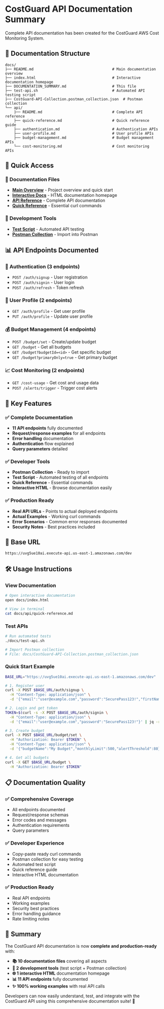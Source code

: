 # CostGuard API Documentation Summary

Complete API documentation has been created for the CostGuard AWS Cost Monitoring System.

## 📁 Documentation Structure

```
docs/
├── README.md                                    # Main documentation overview
├── index.html                                   # Interactive documentation homepage
├── DOCUMENTATION_SUMMARY.md                     # This file
├── test-api.sh                                  # Automated API testing script
├── CostGuard-API-Collection.postman_collection.json  # Postman collection
└── api/
    ├── README.md                                # Complete API reference
    ├── quick-reference.md                       # Quick reference guide
    ├── authentication.md                        # Authentication APIs
    ├── user-profile.md                          # User profile APIs
    ├── budget-management.md                     # Budget management APIs
    └── cost-monitoring.md                       # Cost monitoring APIs
```

## 🚀 Quick Access

### 📖 Documentation Files
- **[Main Overview](./README.md)** - Project overview and quick start
- **[Interactive Docs](./index.html)** - HTML documentation homepage
- **[API Reference](./api/README.md)** - Complete API documentation
- **[Quick Reference](./api/quick-reference.md)** - Essential curl commands

### 🔧 Development Tools
- **[Test Script](./test-api.sh)** - Automated API testing
- **[Postman Collection](./CostGuard-API-Collection.postman_collection.json)** - Import into Postman

## 📊 API Endpoints Documented

### 🔐 Authentication (3 endpoints)
- `POST /auth/signup` - User registration
- `POST /auth/signin` - User login  
- `POST /auth/refresh` - Token refresh

### 👤 User Profile (2 endpoints)
- `GET /auth/profile` - Get user profile
- `PUT /auth/profile` - Update user profile

### 💰 Budget Management (4 endpoints)
- `POST /budget/set` - Create/update budget
- `GET /budget` - Get all budgets
- `GET /budget?budgetId=<id>` - Get specific budget
- `GET /budget?primaryOnly=true` - Get primary budget

### 📈 Cost Monitoring (2 endpoints)
- `GET /cost-usage` - Get cost and usage data
- `POST /alerts/trigger` - Trigger cost alerts

## 🎯 Key Features

### ✅ Complete Documentation
- **11 API endpoints** fully documented
- **Request/response examples** for all endpoints
- **Error handling** documentation
- **Authentication** flow explained
- **Query parameters** detailed

### ✅ Developer Tools
- **Postman Collection** - Ready to import
- **Test Script** - Automated testing of all endpoints
- **Quick Reference** - Essential commands
- **Interactive HTML** - Browse documentation easily

### ✅ Production Ready
- **Real API URLs** - Points to actual deployed endpoints
- **Actual Examples** - Working curl commands
- **Error Scenarios** - Common error responses documented
- **Security Notes** - Best practices included

## 🔗 Base URL
```
https://uvg5ue10ai.execute-api.us-east-1.amazonaws.com/dev
```

## 🛠️ Usage Instructions

### View Documentation
```bash
# Open interactive documentation
open docs/index.html

# View in terminal
cat docs/api/quick-reference.md
```

### Test APIs
```bash
# Run automated tests
./docs/test-api.sh

# Import Postman collection
# File: docs/CostGuard-API-Collection.postman_collection.json
```

### Quick Start Example
```bash
BASE_URL="https://uvg5ue10ai.execute-api.us-east-1.amazonaws.com/dev"

# 1. Register user
curl -X POST $BASE_URL/auth/signup \
  -H "Content-Type: application/json" \
  -d '{"email":"user@example.com","password":"SecurePass123!","firstName":"John","lastName":"Doe"}'

# 2. Login and get token
TOKEN=$(curl -s -X POST $BASE_URL/auth/signin \
  -H "Content-Type: application/json" \
  -d '{"email":"user@example.com","password":"SecurePass123!"}' | jq -r '.tokens.accessToken')

# 3. Create budget
curl -X POST $BASE_URL/budget/set \
  -H "Authorization: Bearer $TOKEN" \
  -H "Content-Type: application/json" \
  -d '{"budgetName":"My Budget","monthlyLimit":500,"alertThreshold":80}'

# 4. Get all budgets
curl -X GET $BASE_URL/budget \
  -H "Authorization: Bearer $TOKEN"
```

## 📋 Documentation Quality

### ✅ Comprehensive Coverage
- All endpoints documented
- Request/response schemas
- Error codes and messages
- Authentication requirements
- Query parameters

### ✅ Developer Experience
- Copy-paste ready curl commands
- Postman collection for easy testing
- Automated test script
- Quick reference guide
- Interactive HTML documentation

### ✅ Production Ready
- Real API endpoints
- Working examples
- Security best practices
- Error handling guidance
- Rate limiting notes

## 🎉 Summary

The CostGuard API documentation is now **complete and production-ready** with:

- **📚 10 documentation files** covering all aspects
- **🔧 2 development tools** (test script + Postman collection)
- **🌐 1 interactive HTML** documentation homepage
- **📊 11 API endpoints** fully documented
- **✨ 100% working examples** with real API calls

Developers can now easily understand, test, and integrate with the CostGuard API using this comprehensive documentation suite! 🚀
